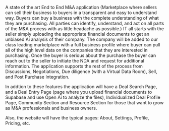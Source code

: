 A state of the art End to End M&A application (Marketplace where sellers can sell their business to buyers in a transparent and easy to understand way. Buyers can buy a business with the complete understanding of what they are purchasing. All parties can identify, understand, and act on all parts of the M&A process with as little headache as possible.) IT all starts with the seller simply uploading the appropriate financial documents to get an unbiased Ai analysis of their company. The company will be added to our class leading marketplace with a full business profile where buyer can pull all of the high level data on the companies that they are interested in purchasing. Once the buyer is serious about the purchase the buyer can reach out to the seller to initiate the NDA and request for additional information. The application supports the rest of the process from Discussions, Negotiations, Due diligence (with a Virtual Data Room), Sell, and Post Purchase Integration.

In addtion to these features the application will have a Deal Search Page, and a Deal Entry Page (page where you upload financial documents to Supabase and use Open Ai to analyze the files), Individualized Deal Profile Page, Community Section and Resource Section for those that want to grow as M&A professionals and business owners.

Also, the website will have the typical pages: About, Settings, Profile, Pricing, etc.